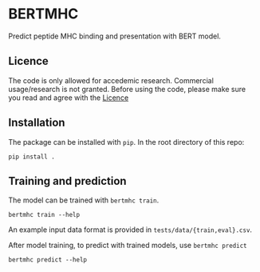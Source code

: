 # BERTMHC

Predict peptide MHC binding and presentation with BERT model.

## Licence
The code is only allowed for accedemic research. Commercial usage/research is not granted. Before using the code, please make sure you read and agree with the [Licence](https://github.com/s6juncheng/BERTMHC/blob/master/LICENSE)

## Installation
The package can be installed with ``pip``. In the root directory of this repo:

```
pip install .
```

## Training and prediction
The model can be trained with `bertmhc train`.
```
bertmhc train --help
```

An example input data format is provided in ``tests/data/{train,eval}.csv``.

After model training, to predict with trained models, use `bertmhc predict`
```
bertmhc predict --help
```
